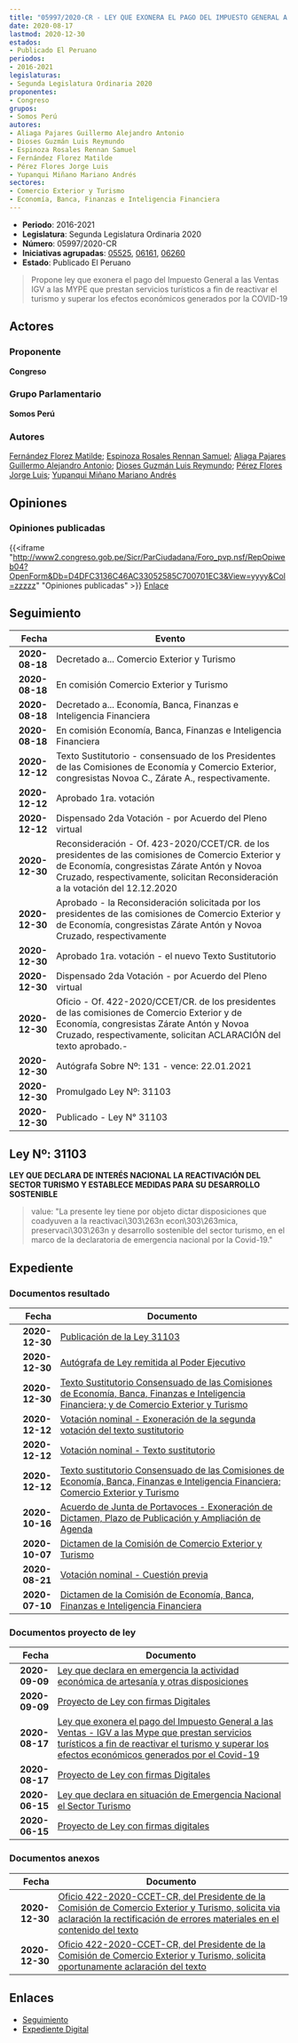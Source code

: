 ```yaml
---
title: "05997/2020-CR - LEY QUE EXONERA EL PAGO DEL IMPUESTO GENERAL A LAS VENTAS IGV A LAS MYPE QUE PRESTAN SERVICIOS TURÍSTICOS A FIN DE REACTIVAR EL TURISMO Y SUPERAR LOS EFECTOS ECONÓMICOS GENERADOS POR LA COVID-19"
date: 2020-08-17
lastmod: 2020-12-30
estados:
- Publicado El Peruano
periodos:
- 2016-2021
legislaturas:
- Segunda Legislatura Ordinaria 2020
proponentes:
- Congreso
grupos:
- Somos Perú
autores:
- Aliaga Pajares Guillermo Alejandro Antonio
- Dioses Guzmán Luis Reymundo
- Espinoza Rosales Rennan Samuel
- Fernández Florez Matilde
- Pérez Flores Jorge Luis
- Yupanqui Miñano Mariano Andrés
sectores:
- Comercio Exterior y Turismo
- Economía, Banca, Finanzas e Inteligencia Financiera
---
```

- **Periodo**: 2016-2021
- **Legislatura**: Segunda Legislatura Ordinaria 2020
- **Número**: 05997/2020-CR
- **Iniciativas agrupadas**: [05525](../../05500/05525), [06161](../../06100/06161), [06260](../../06200/06260)
- **Estado**: Publicado El Peruano

> Propone ley que exonera el pago del Impuesto General a las Ventas IGV a las MYPE que prestan servicios turísticos a fin de reactivar el turismo y superar los efectos económicos generados por la COVID-19


## Actores

### Proponente

**Congreso**

### Grupo Parlamentario

**Somos Perú**

### Autores

[Fernández Florez Matilde](mailto:mailto:mfernandez@congreso.gob.pe); [Espinoza Rosales Rennan Samuel](mailto:mailto:respinoza@congreso.gob.pe); [Aliaga Pajares Guillermo Alejandro Antonio](mailto:mailto:galiaga@congreso.gob.pe); [Dioses Guzmán Luis Reymundo](mailto:mailto:ldioses@congreso.gob.pe); [Pérez Flores Jorge Luis](mailto:mailto:jperezf@congreso.gob.pe); [Yupanqui Miñano Mariano Andrés](mailto:mailto:myupanqui@congreso.gob.pe)

## Opiniones

### Opiniones publicadas

{{<iframe "http://www2.congreso.gob.pe/Sicr/ParCiudadana/Foro_pvp.nsf/RepOpiweb04?OpenForm&Db=D4DFC3136C46AC33052585C700701EC3&View=yyyy&Col=zzzzz" "Opiniones publicadas" >}}
[Enlace](http://www2.congreso.gob.pe/Sicr/ParCiudadana/Foro_pvp.nsf/RepOpiweb04?OpenForm&Db=D4DFC3136C46AC33052585C700701EC3&View=yyyy&Col=zzzzz)


## Seguimiento

| Fecha | Evento |
|------:|--------|
| **2020-08-18** | Decretado a... Comercio Exterior y Turismo |
| **2020-08-18** | En comisión Comercio Exterior y Turismo |
| **2020-08-18** | Decretado a... Economía, Banca, Finanzas e Inteligencia Financiera |
| **2020-08-18** | En comisión Economía, Banca, Finanzas e Inteligencia Financiera |
| **2020-12-12** | Texto Sustitutorio - consensuado de los Presidentes de las Comisiones de Economía y Comercio Exterior, congresistas Novoa C., Zárate A., respectivamente. |
| **2020-12-12** | Aprobado 1ra. votación |
| **2020-12-12** | Dispensado 2da Votación - por Acuerdo del Pleno virtual |
| **2020-12-30** | Reconsideración - Of. 423-2020/CCET/CR. de los presidentes de las comisiones de Comercio Exterior y de Economía, congresistas Zárate Antón y Novoa Cruzado, respectivamente, solicitan Reconsideración a la votación del 12.12.2020 |
| **2020-12-30** | Aprobado - la Reconsideración solicitada por los presidentes de las comisiones de Comercio Exterior y de Economía, congresistas Zárate Antón y Novoa Cruzado, respectivamente |
| **2020-12-30** | Aprobado 1ra. votación - el nuevo Texto Sustitutorio |
| **2020-12-30** | Dispensado 2da Votación - por Acuerdo del Pleno virtual |
| **2020-12-30** | Oficio - Of. 422-2020/CCET/CR. de los presidentes de las comisiones de Comercio Exterior y de Economía, congresistas Zárate Antón y Novoa Cruzado, respectivamente, solicitan ACLARACIÓN del texto aprobado.- |
| **2020-12-30** | Autógrafa Sobre Nº: 131 - vence: 22.01.2021 |
| **2020-12-30** | Promulgado Ley Nº: 31103 |
| **2020-12-30** | Publicado - Ley N° 31103 |

## Ley Nº: 31103

**LEY QUE DECLARA DE INTERÉS NACIONAL LA REACTIVACIÓN DEL SECTOR TURISMO Y ESTABLECE MEDIDAS PARA SU DESARROLLO SOSTENIBLE**

> value: "La presente ley tiene por objeto dictar disposiciones que coadyuven a la reactivaci\303\263n econ\303\263mica, preservaci\303\263n y desarrollo sostenible del sector turismo, en el marco de la declaratoria de emergencia nacional por la Covid-19."


## Expediente

### Documentos resultado

| Fecha | Documento |
|------:|-----------|
| **2020-12-30** | [Publicación de la Ley 31103](https://leyes.congreso.gob.pe/Documentos/2016_2021/ADLP/Normas_Legales/31103-LEY.pdf) |
| **2020-12-30** | [Autógrafa de Ley remitida al Poder Ejecutivo](http://www.leyes.congreso.gob.pe/Documentos/2016_2021/Autografas/Ley_y_de_Resolucion_Legislativa/AU05525-20201230.pdf) |
| **2020-12-30** | [Texto Sustitutorio Consensuado de las Comisiones de Economía, Banca, Finanzas e Inteligencia Financiera; y de Comercio Exterior y Turismo](https://leyes.congreso.gob.pe/Documentos/2016_2021/Texto_Sustitutorio/Proyectos_de_Ley/TS05525-20201230.pdf) |
| **2020-12-12** | [Votación nominal - Exoneración de la segunda votación del texto sustitutorio](http://www.leyes.congreso.gob.pe/Documentos/2016_2021/Asistencia_y_Votacion/Proyectos_de_Ley/Votacion_Nominal/VNESVTS05525-20201212.pdf) |
| **2020-12-12** | [Votación nominal - Texto sustitutorio](http://www.leyes.congreso.gob.pe/Documentos/2016_2021/Asistencia_y_Votacion/Proyectos_de_Ley/Votacion_Nominal/VNTS05525-20201212.pdf) |
| **2020-12-12** | [Texto sustitutorio Consensuado de las Comisiones de Economía, Banca, Finanzas e Inteligencia Financiera; Comercio Exterior y Turismo](http://www.leyes.congreso.gob.pe/Documentos/2016_2021/Texto_Sustitutorio/Consensuado/TSC05525-20201212.pdf) |
| **2020-10-16** | [Acuerdo de Junta de Portavoces - Exoneración de Dictamen, Plazo de Publicación y Ampliación de Agenda](https://leyes.congreso.gob.pe/Documentos/2016_2021/Acuerdos/Junta_Portavoces/AJP05525-20201016.pdf) |
| **2020-10-07** | [Dictamen de la Comisión de Comercio Exterior y Turismo](https://leyes.congreso.gob.pe/Documentos/2016_2021/Dictamenes/Proyectos_de_Ley/05525DC03MAY-20201007.pdf) |
| **2020-08-21** | [Votación nominal - Cuestión previa](http://www.leyes.congreso.gob.pe/Documentos/2016_2021/Asistencia_y_Votacion/Proyectos_de_Ley/Votacion_Nominal/VNCP05525-20200821.pdf) |
| **2020-07-10** | [Dictamen de la Comisión de Economía, Banca, Finanzas e Inteligencia Financiera](http://www.leyes.congreso.gob.pe/Documentos/2016_2021/Dictamenes/Proyectos_de_Ley/05525DC09MAY20200710.pdf) |

### Documentos proyecto de ley

| Fecha | Documento |
|------:|-----------|
| **2020-09-09** | [Ley que declara en emergencia la actividad económica de artesanía y otras disposiciones](http://www.leyes.congreso.gob.pe/Documentos/2016_2021/Proyectos_de_Ley_y_de_Resoluciones_Legislativas/PL06161-20200909.pdf) |
| **2020-09-09** | [Proyecto de Ley con firmas Digitales](http://www.leyes.congreso.gob.pe/Documentos/2016_2021/Proyectos_de_Ley_y_de_Resoluciones_Legislativas/Proyectos_Firmas_digitales/PL06161.pdf) |
| **2020-08-17** | [Ley que exonera el pago del Impuesto General a las Ventas - IGV a las Mype que prestan servicios turísticos a fin de reactivar el turismo y superar los efectos económicos generados por el Covid-19](http://www.leyes.congreso.gob.pe/Documentos/2016_2021/Proyectos_de_Ley_y_de_Resoluciones_Legislativas/PL05997-20200817.pdf) |
| **2020-08-17** | [Proyecto de Ley con firmas Digitales](http://www.leyes.congreso.gob.pe/Documentos/2016_2021/Proyectos_de_Ley_y_de_Resoluciones_Legislativas/Proyectos_Firmas_digitales/PL05997.pdf) |
| **2020-06-15** | [Ley que declara en situación de Emergencia Nacional el Sector Turismo](http://www.leyes.congreso.gob.pe/Documentos/2016_2021/Proyectos_de_Ley_y_de_Resoluciones_Legislativas/PL05525-20200615.pdf) |
| **2020-06-15** | [Proyecto de Ley con firmas digitales](http://www.leyes.congreso.gob.pe/Documentos/2016_2021/Proyectos_de_Ley_y_de_Resoluciones_Legislativas/Proyectos_Firmas_digitales/PL05525.pdf) |

### Documentos anexos

| Fecha | Documento |
|------:|-----------|
| **2020-12-30** | [Oficio 422-2020-CCET-CR, del Presidente de la Comisión de Comercio Exterior y Turismo, solicita via aclaración la rectificación de errores materiales en el contenido del texto](http://www.leyes.congreso.gob.pe/Documentos/2016_2021/Oficios/Comisiones_Ordinarias/OFICIO-422-2020-CCET-CR-.pdf) |
| **2020-12-30** | [Oficio 422-2020-CCET-CR, del Presidente de la Comisión de Comercio Exterior y Turismo, solicita oportunamente aclaración del texto](http://www.leyes.congreso.gob.pe/Documentos/2016_2021/Oficios/Comisiones_Ordinarias/OFICIO-422-2020-CCET-CR.pdf) |

## Enlaces

- [Seguimiento](http://www2.congreso.gob.pe/Sicr/TraDocEstProc/CLProLey2016.nsf/f7fff46988ca05b1052578e100829cc7/745995a8e0ed1aff052585c8000c19b6?OpenDocument)
- [Expediente Digital](http://www2.congreso.gob.pe/Sicr/TraDocEstProc/Expvirt_2011.nsf/visbusqptramdoc1621/05997?opendocument)

